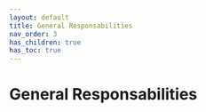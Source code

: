 ```yaml
---
layout: default
title: General Responsabilities
nav_order: 3
has_children: true
has_toc: true
---
```

# General Responsabilities
